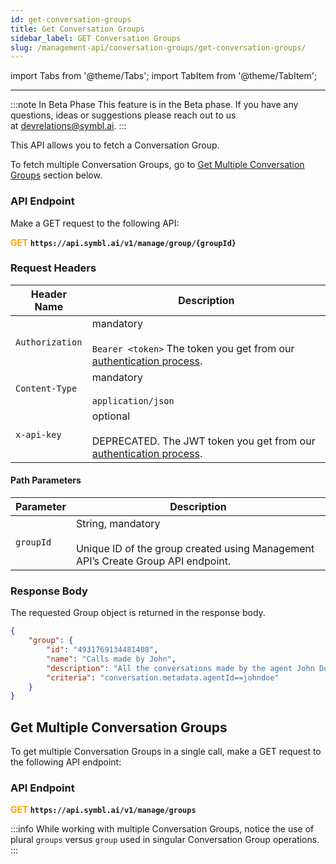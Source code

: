 ```yaml
---
id: get-conversation-groups
title: Get Conversation Groups 
sidebar_label: GET Conversation Groups
slug: /management-api/conversation-groups/get-conversation-groups/
---
```


import Tabs from '@theme/Tabs';
import TabItem from '@theme/TabItem';

---

:::note In Beta Phase
This feature is in the Beta phase. If you have any questions, ideas or suggestions please reach out to us at devrelations@symbl.ai.
:::

This API allows you to fetch a Conversation Group. 

To fetch multiple Conversation Groups, go to [Get Multiple Conversation Groups](#get-multiple-conversation-groups) section below. 

### API Endpoint

Make a GET request to the following API:

**<font color="orange">GET</font> `https://api.symbl.ai/v1/manage/group/{groupId}`**

### Request Headers

Header Name |  Description
---------- | ------- |
```Authorization``` | mandatory <br/><br/> `Bearer <token>` The token you get from our [authentication process](/docs/developer-tools/authentication).
```Content-Type``` | mandatory <br/><br/> `application/json` 
```x-api-key``` | optional <br/><br/>  DEPRECATED. The JWT token you get from our [authentication process](/docs/developer-tools/authentication).

#### Path Parameters

Parameter |  Description
---------- | ------- |
```groupId``` | String, mandatory <br/><br/> Unique ID of the group created using Management API’s Create Group API endpoint.

### Response Body

The requested Group object is returned in the response body.

```json
{
    "group": {
        "id": "4931769134481408",
        "name": "Calls made by John",
        "description": "All the conversations made by the agent John Doe are captured in this Group.",
        "criteria": "conversation.metadata.agentId==johndoe"
    }
}
```

## Get Multiple Conversation Groups

To get multiple Conversation Groups in a single call, make a GET request to the following API endpoint:

### API Endpoint

**<font color="orange">GET</font> `https://api.symbl.ai/v1/manage/groups`**

:::info 
While working with multiple Conversation Groups, notice the use of plural `groups` versus `group` used in singular Conversation Group operations.
:::